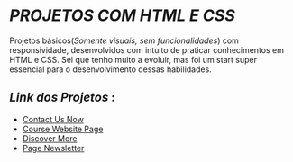 # ***PROJETOS COM HTML E CSS***

Projetos básicos(*Somente visuais, sem funcionalidades*) com responsividade, desenvolvidos com intuito de praticar conhecimentos em HTML e CSS. Sei que tenho muito a evoluir, mas foi um start super essencial para o desenvolvimento dessas habilidades.

## *Link dos Projetos* :

* [Contact Us Now](https://contact-us-now-00.netlify.app/)
* [Course Website Page](https://course-website-page.netlify.app/)
* [Discover More](https://discovery-more.netlify.app/)
* [Page Newsletter](https://page-newsletter.netlify.app/)
